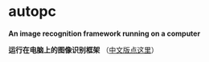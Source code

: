 # autopc
**An image recognition framework running on a computer**

**运行在电脑上的图像识别框架** （[中文版点这里](./README_zh.md)）
